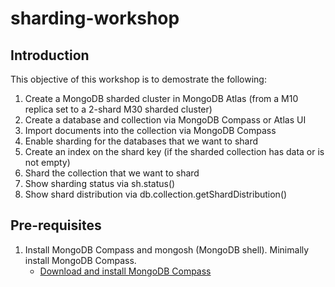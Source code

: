 # sharding-workshop

## Introduction
This objective of this workshop is to demostrate the following:
1.  Create a MongoDB sharded cluster in MongoDB Atlas (from a M10 replica set to a 2-shard M30 sharded cluster)
2.  Create a database and collection via MongoDB Compass or Atlas UI
3.  Import documents into the collection via MongoDB Compass
4.  Enable sharding for the databases that we want to shard
5.  Create an index on the shard key (if the sharded collection has data or is not empty)
6.  Shard the collection that we want to shard
7.  Show sharding status via sh.status()
8.  Show shard distribution via db.collection.getShardDistribution()

## Pre-requisites
1.  Install MongoDB Compass and mongosh (MongoDB shell).  Minimally install MongoDB Compass.
    - [Download and install MongoDB Compass]([url](https://www.mongodb.com/try/download/compass))




